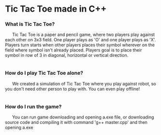 # Tic Tac Toe made in C++

### What is Tic Tac Toe?

&nbsp;&nbsp;&nbsp;&nbsp;&nbsp;&nbsp;Tic Tac Toe is a paper and pencil game, where two players play against 
each other on 3x3 field. One player plays as 'O' and one player
plays as 'X'. Players turn starts when other 
players places their symbol wherever on the field where symbol isn't already placed. Players
goal is to place their symbol in row of 3 in diagonal, 
horizontal or vertical direction.
<br><br>

### How do I play Tic Tac Toe alone?

&nbsp;&nbsp;&nbsp;&nbsp;&nbsp;&nbsp;We created a simulation of Tic Tac Toe where you play against robot, 
so you don't need other person to play with. You can even play offline!
<br><br>

### How do I run the game?

&nbsp;&nbsp;&nbsp;&nbsp;&nbsp;&nbsp;You can run game downloading and opening a.exe file, or downloading source 
code and compiling it with command 'g++ master.cpp' and then opening a.exe
